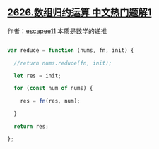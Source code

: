 ## [2626.数组归约运算 中文热门题解1](https://leetcode.cn/problems/array-reduce-transformation/solutions/100000/2626-shu-zu-gui-yue-yun-suan-ben-zhi-shi-ggl7)

作者：[escapee11](https://leetcode.cn/u/escapee11)
本质是数学的递推
```javascript []
var reduce = function (nums, fn, init) {
  //return nums.reduce(fn, init);
  let res = init;
  for (const num of nums) {
    res = fn(res, num);
  }
  return res;
};
```